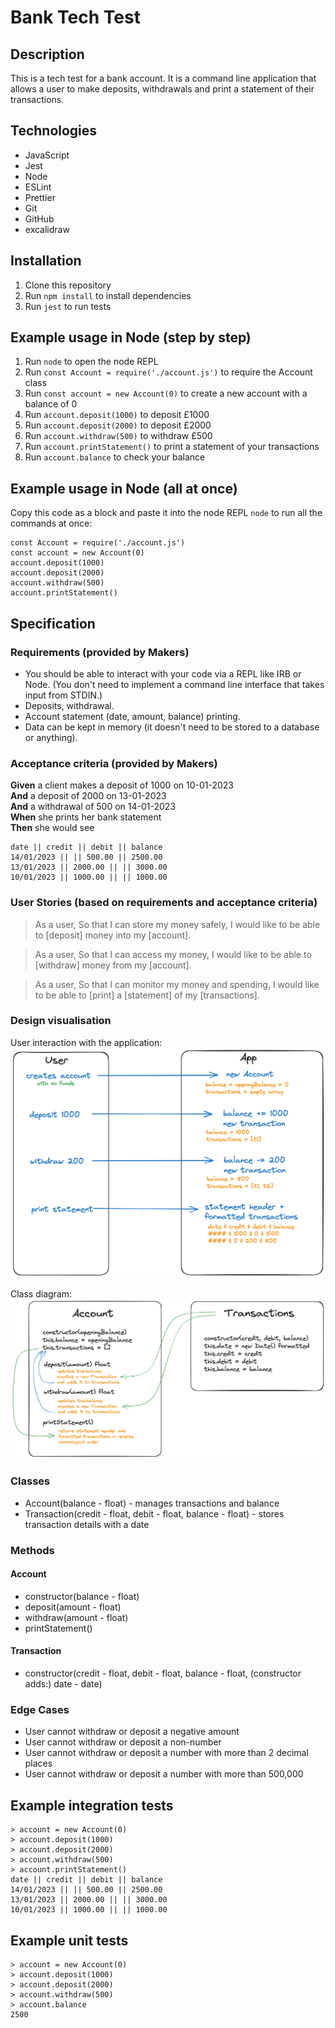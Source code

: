 # Bank Tech Test

## Description

This is a tech test for a bank account. It is a command line application that allows a user to make deposits, withdrawals and print a statement of their transactions.

## Technologies

* JavaScript
* Jest
* Node
* ESLint
* Prettier
* Git
* GitHub
* excalidraw

## Installation

1. Clone this repository
2. Run `npm install` to install dependencies
3. Run `jest` to run tests

## Example usage in Node (step by step)

1. Run `node` to open the node REPL
2. Run `const Account = require('./account.js')` to require the Account class
3. Run `const account = new Account(0)` to create a new account with a balance of 0
4. Run `account.deposit(1000)` to deposit £1000
5. Run `account.deposit(2000)` to deposit £2000
6. Run `account.withdraw(500)` to withdraw £500
7. Run `account.printStatement()` to print a statement of your transactions
8. Run `account.balance` to check your balance

## Example usage in Node (all at once)

Copy this code as a block and paste it into the node REPL `node` to run all the commands at once:
```
const Account = require('./account.js')
const account = new Account(0)
account.deposit(1000)
account.deposit(2000)
account.withdraw(500)
account.printStatement()
```

## Specification

### Requirements (provided by Makers)

* You should be able to interact with your code via a REPL like IRB or Node.  (You don't need to implement a command line interface that takes input from STDIN.)
* Deposits, withdrawal.
* Account statement (date, amount, balance) printing.
* Data can be kept in memory (it doesn't need to be stored to a database or anything).

### Acceptance criteria (provided by Makers)

**Given** a client makes a deposit of 1000 on 10-01-2023  
**And** a deposit of 2000 on 13-01-2023  
**And** a withdrawal of 500 on 14-01-2023  
**When** she prints her bank statement  
**Then** she would see

```
date || credit || debit || balance
14/01/2023 || || 500.00 || 2500.00
13/01/2023 || 2000.00 || || 3000.00
10/01/2023 || 1000.00 || || 1000.00
```

### User Stories (based on requirements and acceptance criteria)

> As a user, 
> So that I can store my money safely,
> I would like to be able to [deposit] money into my [account].

> As a user,
> So that I can access my money,
> I would like to be able to [withdraw] money from my [account].

> As a user,
> So that I can monitor my money and spending,
> I would like to be able to [print] a [statement] of my [transactions].

### Design visualisation

User interaction with the application:
![Bank Tech Test User Interaction Design](./images/bank-tech-test-user-interaction.png)

Class diagram:
![Bank Tech Test Class Diagram](./images/bank-tech-test-mk2.png)

### Classes

* Account(balance - float) - manages transactions and balance
* Transaction(credit - float, debit - float, balance - float) - stores transaction details with a date

### Methods

#### Account

* constructor(balance - float)
* deposit(amount - float) 
* withdraw(amount - float)
* printStatement()

#### Transaction

* constructor(credit - float, debit - float, balance - float, (constructor adds:) date - date)

### Edge Cases

* User cannot withdraw or deposit a negative amount
* User cannot withdraw or deposit a non-number
* User cannot withdraw or deposit a number with more than 2 decimal places
* User cannot withdraw or deposit a number with more than 500,000

## Example integration tests

```
> account = new Account(0)
> account.deposit(1000)
> account.deposit(2000)
> account.withdraw(500)
> account.printStatement()
date || credit || debit || balance
14/01/2023 || || 500.00 || 2500.00
13/01/2023 || 2000.00 || || 3000.00
10/01/2023 || 1000.00 || || 1000.00
```

## Example unit tests

```
> account = new Account(0)
> account.deposit(1000)
> account.deposit(2000)
> account.withdraw(500)
> account.balance
2500
```



